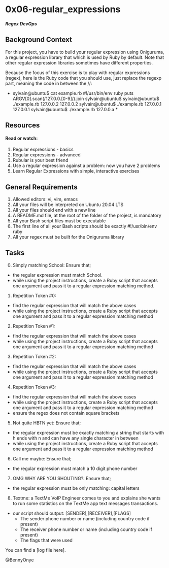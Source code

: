 # 0x06-regular_expressions
##### Regex DevOps

## Background Context
For this project, you have to build your regular expression using Oniguruma, a regular expression library that which is used by Ruby by default. Note that other regular expression libraries sometimes have different properties.

Because the focus of this exercise is to play with regular expressions (regex), here is the Ruby code that you should use, just replace the regexp part, meaning the code in between the //:

* sylvain@ubuntu$ cat example.rb
#!/usr/bin/env ruby
puts ARGV[0].scan(/127.0.0.[0-9]/).join
sylvain@ubuntu$
sylvain@ubuntu$ ./example.rb 127.0.0.2
127.0.0.2
sylvain@ubuntu$ ./example.rb 127.0.0.1
127.0.0.1
sylvain@ubuntu$ ./example.rb 127.0.0.a *

## Resources
#### Read or watch:

1. Regular expressions - basics
2. Regular expressions - advanced
3. Rubular is your best friend
4. Use a regular expression against a problem: now you have 2 problems
5. Learn Regular Expressions with simple, interactive exercises

## General Requirements

1. Allowed editors: vi, vim, emacs
2. All your files will be interpreted on Ubuntu 20.04 LTS
3. All your files should end with a new line
4. A README.md file, at the root of the folder of the project, is mandatory
5. All your Bash script files must be executable
6. The first line of all your Bash scripts should be exactly #!/usr/bin/env ruby
7. All your regex must be built for the Oniguruma library

## Tasks

0. Simply matching School: Ensure that;
* the regular expression must match School.
* while using the project instructions, create a Ruby script that accepts one argument and pass it to a regular expression matching method.

1. Repetition Token #0:
* find the regular expression that will match the above cases
* while using the project instructions, create a Ruby script that accepts one argument and pass it to a regular expression matching method

2. Repetition Token #1:
* find the regular expression that will match the above cases
* while using the project instructions, create a Ruby script that accepts one argument and pass it to a regular expression matching method

3. Repetition Token #2:
* find the regular expression that will match the above cases
* while using the project instructions, create a Ruby script that accepts one argument and pass it to a regular expression matching method

4. Repetition Token #3:
* find the regular expression that will match the above cases
* while using the project instructions, create a Ruby script that accepts one argument and pass it to a regular expression matching method
* ensure the regex does not contain square brackets

5. Not quite HBTN yet: Ensure that;
* the regular expression must be exactly matching a string that starts with h ends with n and can have any single character in between
* while using the project instructions, create a Ruby script that accepts one argument and pass it to a regular expression matching method

6. Call me maybe: Ensure that;
* the regular expression must match a 10 digit phone number

7. OMG WHY ARE YOU SHOUTING?: Ensure that;
* the regular expression must be only matching: capital letters

8. Textme: a TextMe VoIP Engineer comes to you and explains she wants to run some statistics on the TextMe app text messages transactions.
* our script should output: [SENDER],[RECEIVER],[FLAGS]
  - The sender phone number or name (including country code if present)
  - The receiver phone number or name (including country code if present)
  - The flags that were used

You can find a [log file here].

@BennyOnye
